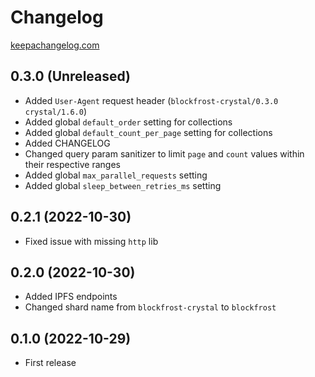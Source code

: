 # Changelog
[keepachangelog.com](https://keepachangelog.com/en/0.3.0/)

## 0.3.0 (Unreleased)

- Added `User-Agent` request header (`blockfrost-crystal/0.3.0 crystal/1.6.0`)
- Added global `default_order` setting for collections 
- Added global `default_count_per_page` setting for collections
- Added CHANGELOG
- Changed query param sanitizer to limit `page` and `count` values within their
  respective ranges
- Added global `max_parallel_requests` setting
- Added global `sleep_between_retries_ms` setting

## 0.2.1 (2022-10-30)

- Fixed issue with missing `http` lib

## 0.2.0 (2022-10-30)

- Added IPFS endpoints
- Changed shard name from `blockfrost-crystal` to `blockfrost`

## 0.1.0 (2022-10-29)

- First release
